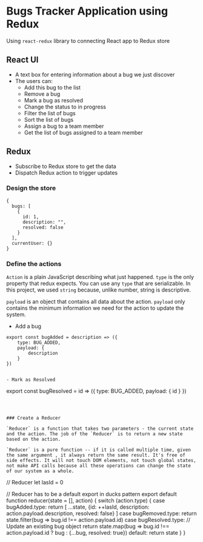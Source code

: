 # Bugs Tracker Application using Redux

Using `react-redux` library to connecting React app to Redux store

## React UI

- A text box for entering information about a bug we just discover
- The users can:
  - Add this bug to the list
  - Remove a bug
  - Mark a bug as resolved
  - Change the status to in progress
  - Filter the list of bugs
  - Sort the list of bugs
  - Assign a bug to a team member
  - Get the list of bugs assigned to a team member

## Redux

- Subscribe to Redux store to get the data
- Dispatch Redux action to trigger updates

### Design the store

```shell
{
  bugs: [
    {
      id: 1,
      description: "",
      resolved: false
    }
  ],
  currentUser: {}
}
```

### Define the actions

`Action` is a plain JavaScript describing what just happened. `type` is the only property that redux expects. You can use any `type` that are serializable. In this project, we used `string` because, unlike number, string is descriptive.

`payload` is an object that contains all data about the action. `payload` only contains the minimum information we need for the action to update the system.

- Add a bug

```
export const bugAdded = description => ({
    type: BUG_ADDED,
    payload: {
        description
    }
})
```

```

- Mark as Resolved

```
export const bugResolved = id => ({
    type: BUG_ADDED,
    payload: {
        id
    }
})
```



### Create a Reducer

`Reducer` is a function that takes two parameters - the current state and the action. The job of the `Reducer` is to return a new state based on the action.

`Reducer` is a pure function -- if it is called multiple time, given the same argument , it always return the same result. It's free of side effects. It will not touch DOM elements, not touch global states, not make API calls because all these operations can change the state of our system as a whole.

```
// Reducer
let lasId = 0

// Reducer has to be a default export in ducks pattern
export default function reducer(state = [], action) {
    switch (action.type) {
        case bugAdded.type:
            return [
                ...state,
                {id: ++lasId,
                description: action.payload.description,
                resolved: false}
            ]
        case bugRemoved.type:
            return state.filter(bug => bug.id !== action.payload.id)
        case bugResolved.type:
            // Update an existing bug object
            return state.map(bug => bug.id !== action.payload.id ? bug : {...bug, resolved: true})
        default:
            return state
    }
}
```
